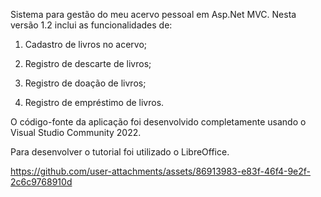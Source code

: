 Sistema para gestão do meu acervo pessoal em Asp.Net MVC. Nesta versão 1.2 inclui as funcionalidades de:

1. Cadastro de livros no acervo;
   
2. Registro de descarte de livros;
   
3. Registro de doação de livros;

4. Registro de empréstimo de livros.

O código-fonte da aplicação foi desenvolvido completamente usando o Visual Studio Community 2022. 

Para desenvolver o tutorial foi utilizado o LibreOffice.

https://github.com/user-attachments/assets/86913983-e83f-46f4-9e2f-2c6c9768910d
